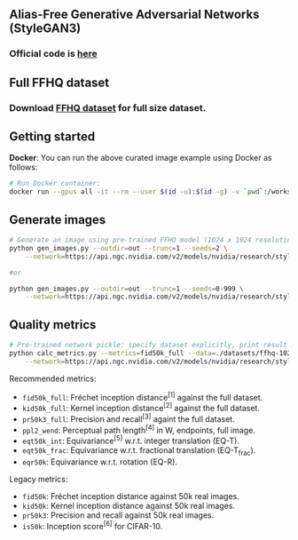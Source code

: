 ## Alias-Free Generative Adversarial Networks (StyleGAN3) <br>
### Official code is [here](https://github.com/NVlabs/stylegan3)

## Full FFHQ dataset
### Download [FFHQ dataset](https://drive.google.com/drive/folders/1tZUcXDBeOibC6jcMCtgRRz67pzrAHeHL) for full size dataset.

## Getting started
**Docker**: You can run the above curated image example using Docker as follows:
```.bash
# Run Docker container:
docker run --gpus all -it --rm --user $(id -u):$(id -g) -v `pwd`:/workspace --workdir /workspace -e HOME=/workspace  m40030811/stylegan3 bash
```

## Generate images
```.bash
# Generate an image using pre-trained FFHQ model (1024 x 1024 resolution).
python gen_images.py --outdir=out --trunc=1 --seeds=2 \
    --network=https://api.ngc.nvidia.com/v2/models/nvidia/research/stylegan3/versions/1/files/stylegan3-r-ffhq-1024x1024.pkl

#or

python gen_images.py --outdir=out --trunc=1 --seeds=0-999 \
    --network=https://api.ngc.nvidia.com/v2/models/nvidia/research/stylegan3/versions/1/files/stylegan3-r-ffhq-1024x1024.pkl
```


## Quality metrics

```.bash
# Pre-trained network pickle: specify dataset explicitly, print result to stdout.
python calc_metrics.py --metrics=fid50k_full --data=./datasets/ffhq-1024x1024.zip --mirror=1 \
    --network=https://api.ngc.nvidia.com/v2/models/nvidia/research/stylegan3/versions/1/files/stylegan3-t-ffhq-1024x1024.pkl
```
Recommended metrics:
* `fid50k_full`: Fr&eacute;chet inception distance<sup>[1]</sup> against the full dataset.
* `kid50k_full`: Kernel inception distance<sup>[2]</sup> against the full dataset.
* `pr50k3_full`: Precision and recall<sup>[3]</sup> againt the full dataset.
* `ppl2_wend`: Perceptual path length<sup>[4]</sup> in W, endpoints, full image.
* `eqt50k_int`: Equivariance<sup>[5]</sup> w.r.t. integer translation (EQ-T).
* `eqt50k_frac`: Equivariance w.r.t. fractional translation (EQ-T<sub>frac</sub>).
* `eqr50k`: Equivariance w.r.t. rotation (EQ-R).

Legacy metrics:
* `fid50k`: Fr&eacute;chet inception distance against 50k real images.
* `kid50k`: Kernel inception distance against 50k real images.
* `pr50k3`: Precision and recall against 50k real images.
* `is50k`: Inception score<sup>[6]</sup> for CIFAR-10.

